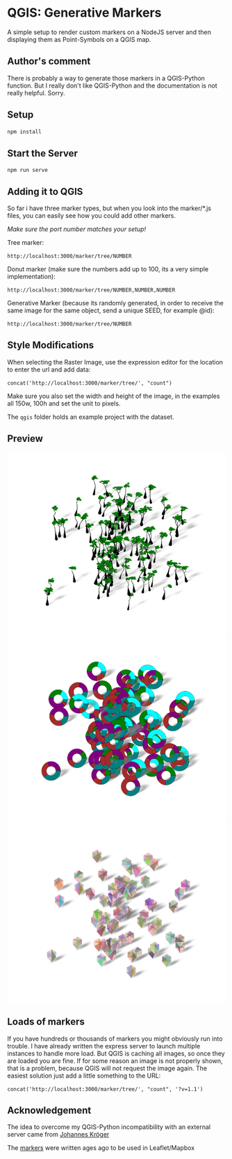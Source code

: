 # QGIS: Generative Markers

A simple setup to render custom markers on a NodeJS server and then displaying them as Point-Symbols on a QGIS map.

## Author's comment
There is probably a way to generate those markers in a QGIS-Python function. But I really don't like QGIS-Python and the documentation is not really helpful. Sorry.

## Setup

```bash
npm install
```

## Start the Server

```
npm run serve
```

## Adding it to QGIS

So far i have three marker types, but when you look into the marker/*.js files, you can easily see how you could add other markers.

*Make sure the port number matches your setup!*

Tree marker:
```
http://localhost:3000/marker/tree/NUMBER
```

Donut marker (make sure the numbers add up to 100, its a very simple implementation):
```
http://localhost:3000/marker/tree/NUMBER,NUMBER,NUMBER
```

Generative Marker (because its randomly generated, in order to receive the same image for the same object, send a unique SEED, for example @id):
```
http://localhost:3000/marker/tree/NUMBER
```

## Style Modifications

When selecting the Raster Image, use the expression editor for the location to enter the url and add data:

```
concat('http://localhost:3000/marker/tree/', "count")
```

Make sure you also set the width and height of the image, in the examples all 150w, 100h and set the unit to pixels.

The `qgis` folder holds an example project with the dataset.

## Preview 

![Trees](preview/trees.png)
![Donus](preview/donut.png)
![Generative](preview/generative.png)

## Loads of markers

If you have hundreds or thousands of markers you might obviously run into trouble. I have already written the express server to launch multiple instances to handle more load. But QGIS is caching all images, so once they are loaded you are fine. If for some reason an image is not properly shown, that is a problem, because QGIS will not request the image again. The easiest solution just add a little something to the URL:

```
concat('http://localhost:3000/marker/tree/', "count", '?v=1.1')
```

## Acknowledgement

The idea to overcome my QGIS-Python incompatibility with an external server came from [Johannes Kröger](https://hannes.enjoys.it/blog/)

The [markers](https://github.com/sebastian-meier/generative_marker) were written ages ago to be used in Leaflet/Mapbox
